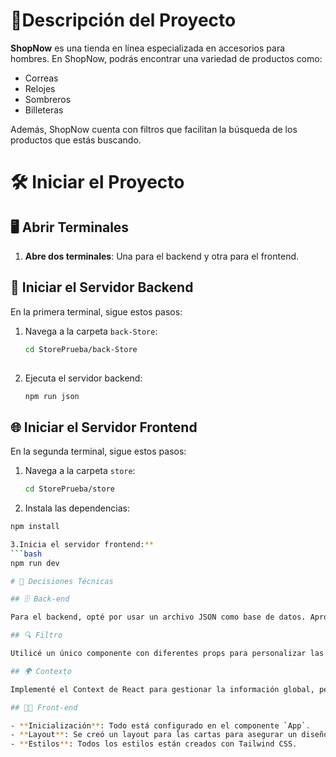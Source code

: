 # 🛒Descripción del Proyecto

**ShopNow** es una tienda en línea especializada en accesorios para hombres. En ShopNow, podrás encontrar una variedad de productos como:

- Correas
- Relojes
- Sombreros
- Billeteras

Además, ShopNow cuenta con filtros que facilitan la búsqueda de los productos que estás buscando.

# 🛠️ Iniciar el Proyecto

  ## 🖥️ Abrir Terminales

  1. **Abre dos terminales**: Una para el backend y otra para el frontend.

  ## 🚀 Iniciar el Servidor Backend

  En la primera terminal, sigue estos pasos:

  1. Navega a la carpeta `back-Store`:
       ```bash
     cd StorePrueba/back-Store
   
  2. Ejecuta el servidor backend:
       ```bash
     npm run json

   ## 🌐 Iniciar el Servidor Frontend

  En la segunda terminal, sigue estos pasos:

  1. Navega a la carpeta `store`:
     ```bash
     cd StorePrueba/store

  2. Instala las dependencias:
   ```bash
   npm install

  3.Inicia el servidor frontend:**
   ```bash
   npm run dev

 # 🔧 Decisiones Técnicas

## 🗄️ Back-end

  Para el backend, opté por usar un archivo JSON como base de datos. Aproveché Axios, una biblioteca de JavaScript, para realizar solicitudes HTTP de manera rápida y eficiente.

## 🔍 Filtro

  Utilicé un único componente con diferentes props para personalizar las características individuales de cada filtro.

## 🌍 Contexto

  Implementé el Context de React para gestionar la información global, permitiendo que todos los componentes accedan fácilmente a los datos necesarios.

## 👨‍💻 Front-end

- **Inicialización**: Todo está configurado en el componente `App`.
- **Layout**: Se creó un layout para las cartas para asegurar un diseño consistente.
- **Estilos**: Todos los estilos están creados con Tailwind CSS.







    
